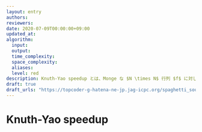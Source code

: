 ```yaml
---
layout: entry
authors:
reviewers:
date: 2020-07-09T00:00:00+09:00
updated_at:
algorithm:
  input:
  output:
  time_complexity:
  space_complexity:
  aliases:
  level: red
description: Knuth-Yao speedup とは、Monge な $N \times N$ 行列 $f$ に対して $\mathrm{dp}(l, r) = \min \lbrace \mathrm{dp}(l, m) + \mathrm{dp}(m + 1, r) \mid l \le m \lt r \rbrace + f(l, r)$ (ただし $l \le r$) で定まる関数 $\mathrm{dp}$ のグラフを $O(N^2)$ で求めるアルゴリズムである。
draft: true
draft_urls: "https://topcoder-g-hatena-ne-jp.jag-icpc.org/spaghetti_source/20120915/1347668163.html"
---
```


# Knuth-Yao speedup
